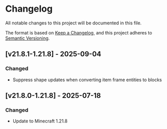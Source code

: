 # Changelog

All notable changes to this project will be documented in this file.

The format is based on [Keep a Changelog](https://keepachangelog.com/en/1.0.0/),
and this project adheres to [Semantic Versioning](https://semver.org/spec/v2.0.0.html).

## [v21.8.1-1.21.8] - 2025-09-04

### Changed

- Suppress shape updates when converting item frame entities to blocks

## [v21.8.0-1.21.8] - 2025-07-18

### Changed

- Update to Minecraft 1.21.8
